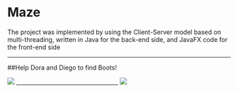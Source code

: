 # Maze
The project was implemented by using the Client-Server model based on multi-threading, written in Java for the back-end side, and JavaFX code for the front-end side
____________________________________
##Help Dora and Diego to find Boots!

<img src="https://res.cloudinary.com/dfgjujaok/image/upload/v1620081089/welcome2_ckbe20.jpg"   />
____________________________________
<img src="https://res.cloudinary.com/dfgjujaok/image/upload/v1620081089/4_zcyjmy.jpg"   />
